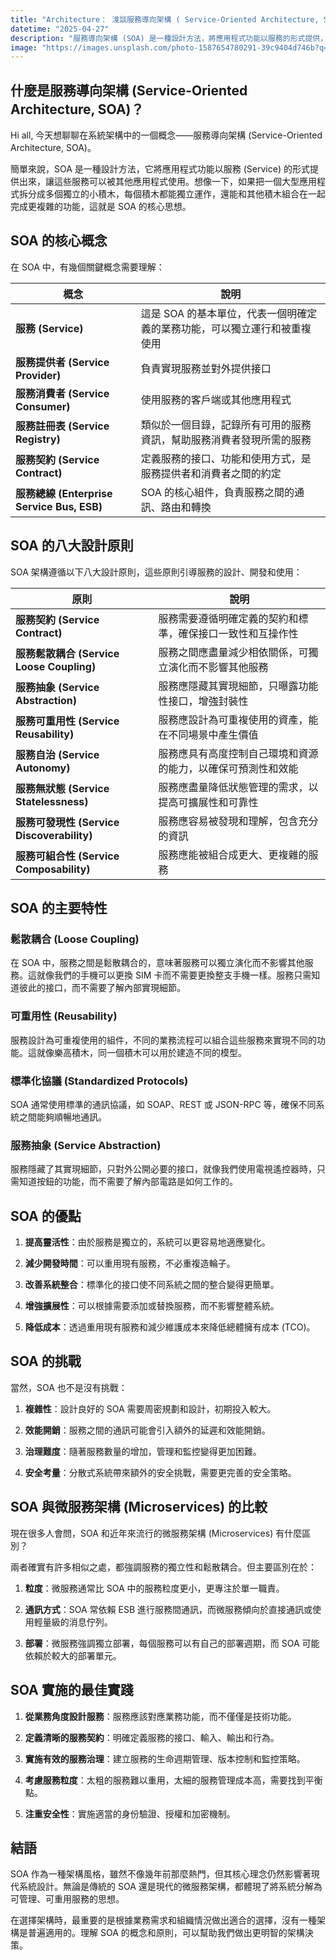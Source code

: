 ```yaml
---
title: "Architecture： 淺談服務導向架構 ( Service-Oriented Architecture, SOA)"
datetime: "2025-04-27"
description: "服務導向架構 (SOA) 是一種設計方法，將應用程式功能以服務的形式提供，讓這些服務可以被其他應用程式使用。本文介紹 SOA 的核心概念、設計原則、特性、優點和挑戰，以及與微服務架構的比較。"
image: "https://images.unsplash.com/photo-1587654780291-39c9404d746b?q=80&w=1170&auto=format&fit=crop&ixlib=rb-4.1.0&ixid=M3wxMjA3fDB8MHxwaG90by1wYWdlfHx8fGVufDB8fHx8fA%3D%3D"
---
```


## 什麼是服務導向架構 (Service-Oriented Architecture, SOA)？

Hi all, 今天想聊聊在系統架構中的一個概念——服務導向架構 (Service-Oriented Architecture, SOA)。

簡單來說，SOA 是一種設計方法，它將應用程式功能以服務 (Service) 的形式提供出來，讓這些服務可以被其他應用程式使用。想像一下，如果把一個大型應用程式拆分成多個獨立的小積木，每個積木都能獨立運作，還能和其他積木組合在一起完成更複雜的功能，這就是 SOA 的核心思想。

<!--more-->

## SOA 的核心概念

在 SOA 中，有幾個關鍵概念需要理解：

| 概念                                       | 說明                                                                      |
| ------------------------------------------ | ------------------------------------------------------------------------- |
| **服務 (Service)**                         | 這是 SOA 的基本單位，代表一個明確定義的業務功能，可以獨立運行和被重複使用 |
| **服務提供者 (Service Provider)**          | 負責實現服務並對外提供接口                                                |
| **服務消費者 (Service Consumer)**          | 使用服務的客戶端或其他應用程式                                            |
| **服務註冊表 (Service Registry)**          | 類似於一個目錄，記錄所有可用的服務資訊，幫助服務消費者發現所需的服務      |
| **服務契約 (Service Contract)**            | 定義服務的接口、功能和使用方式，是服務提供者和消費者之間的約定            |
| **服務總線 (Enterprise Service Bus, ESB)** | SOA 的核心組件，負責服務之間的通訊、路由和轉換                            |

## SOA 的八大設計原則

SOA 架構遵循以下八大設計原則，這些原則引導服務的設計、開發和使用：

| 原則                                       | 說明                                                         |
| ------------------------------------------ | ------------------------------------------------------------ |
| **服務契約 (Service Contract)**            | 服務需要遵循明確定義的契約和標準，確保接口一致性和互操作性   |
| **服務鬆散耦合 (Service Loose Coupling)**  | 服務之間應盡量減少相依關係，可獨立演化而不影響其他服務       |
| **服務抽象 (Service Abstraction)**         | 服務應隱藏其實現細節，只曝露功能性接口，增強封裝性           |
| **服務可重用性 (Service Reusability)**     | 服務應設計為可重複使用的資產，能在不同場景中產生價值         |
| **服務自治 (Service Autonomy)**            | 服務應具有高度控制自己環境和資源的能力，以確保可預測性和效能 |
| **服務無狀態 (Service Statelessness)**     | 服務應盡量降低狀態管理的需求，以提高可擴展性和可靠性         |
| **服務可發現性 (Service Discoverability)** | 服務應容易被發現和理解，包含充分的資訊                       |
| **服務可組合性 (Service Composability)**   | 服務應能被組合成更大、更複雜的服務                           |

## SOA 的主要特性

### 鬆散耦合 (Loose Coupling)

在 SOA 中，服務之間是鬆散耦合的，意味著服務可以獨立演化而不影響其他服務。這就像我們的手機可以更換 SIM 卡而不需要更換整支手機一樣。服務只需知道彼此的接口，而不需要了解內部實現細節。

### 可重用性 (Reusability)

服務設計為可重複使用的組件，不同的業務流程可以組合這些服務來實現不同的功能。這就像樂高積木，同一個積木可以用於建造不同的模型。

### 標準化協議 (Standardized Protocols)

SOA 通常使用標準的通訊協議，如 SOAP、REST 或 JSON-RPC 等，確保不同系統之間能夠順暢地通訊。

### 服務抽象 (Service Abstraction)

服務隱藏了其實現細節，只對外公開必要的接口，就像我們使用電視遙控器時，只需知道按鈕的功能，而不需要了解內部電路是如何工作的。

## SOA 的優點

1. **提高靈活性**：由於服務是獨立的，系統可以更容易地適應變化。

2. **減少開發時間**：可以重用現有服務，不必重複造輪子。

3. **改善系統整合**：標準化的接口使不同系統之間的整合變得更簡單。

4. **增強擴展性**：可以根據需要添加或替換服務，而不影響整體系統。

5. **降低成本**：透過重用現有服務和減少維護成本來降低總體擁有成本 (TCO)。

## SOA 的挑戰

當然，SOA 也不是沒有挑戰：

1. **複雜性**：設計良好的 SOA 需要周密規劃和設計，初期投入較大。

2. **效能開銷**：服務之間的通訊可能會引入額外的延遲和效能開銷。

3. **治理難度**：隨著服務數量的增加，管理和監控變得更加困難。

4. **安全考量**：分散式系統帶來額外的安全挑戰，需要更完善的安全策略。

## SOA 與微服務架構 (Microservices) 的比較

現在很多人會問，SOA 和近年來流行的微服務架構 (Microservices) 有什麼區別？

兩者確實有許多相似之處，都強調服務的獨立性和鬆散耦合。但主要區別在於：

1. **粒度**：微服務通常比 SOA 中的服務粒度更小，更專注於單一職責。

2. **通訊方式**：SOA 常依賴 ESB 進行服務間通訊，而微服務傾向於直接通訊或使用輕量級的消息佇列。

3. **部署**：微服務強調獨立部署，每個服務可以有自己的部署週期，而 SOA 可能依賴於較大的部署單元。

## SOA 實施的最佳實踐

1. **從業務角度設計服務**：服務應該對應業務功能，而不僅僅是技術功能。

2. **定義清晰的服務契約**：明確定義服務的接口、輸入、輸出和行為。

3. **實施有效的服務治理**：建立服務的生命週期管理、版本控制和監控策略。

4. **考慮服務粒度**：太粗的服務難以重用，太細的服務管理成本高，需要找到平衡點。

5. **注重安全性**：實施適當的身份驗證、授權和加密機制。

## 結語

SOA 作為一種架構風格，雖然不像幾年前那麼熱門，但其核心理念仍然影響著現代系統設計。無論是傳統的 SOA 還是現代的微服務架構，都體現了將系統分解為可管理、可重用服務的思想。

在選擇架構時，最重要的是根據業務需求和組織情況做出適合的選擇，沒有一種架構是普遍適用的。理解 SOA 的概念和原則，可以幫助我們做出更明智的架構決策。
